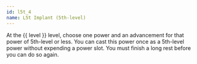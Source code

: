 ```yaml
---
id: l5t_4
name: L5t Implant (5th-level)
---
```

At the {{ level }} level, choose one power and an advancement for that power of 5th-level or less. You can cast this
power once as a 5th-level power without expending a power slot. You must finish a long rest before you can do so again.
